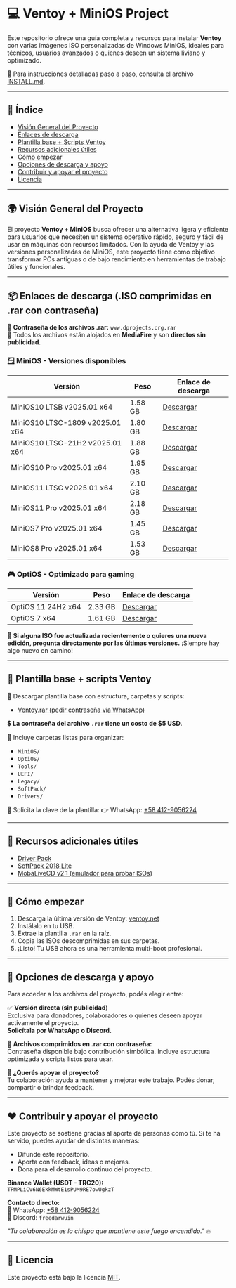# 💻 Ventoy + MiniOS Project

Este repositorio ofrece una guía completa y recursos para instalar **Ventoy** con varias imágenes ISO personalizadas de Windows MiniOS, ideales para técnicos, usuarios avanzados o quienes deseen un sistema liviano y optimizado.

📖 Para instrucciones detalladas paso a paso, consulta el archivo [INSTALL.md](INSTALL.md).

---

## 📑 Índice

- [Visión General del Proyecto](#-visión-general-del-proyecto)
- [Enlaces de descarga](#-enlaces-de-descarga-iso-comprimidas-en-rar-con-contraseña)
- [Plantilla base + Scripts Ventoy](#-plantilla-base--scripts-ventoy)
- [Recursos adicionales útiles](#-recursos-adicionales-útiles)
- [Cómo empezar](#-cómo-empezar)
- [Opciones de descarga y apoyo](#-opciones-de-descarga-y-apoyo)
- [Contribuir y apoyar el proyecto](#-contribuir-y-apoyar-el-proyecto)
- [Licencia](#-licencia)

---

## 🌍 Visión General del Proyecto

El proyecto **Ventoy + MiniOS** busca ofrecer una alternativa ligera y eficiente para usuarios que necesiten un sistema operativo rápido, seguro y fácil de usar en máquinas con recursos limitados. Con la ayuda de Ventoy y las versiones personalizadas de MiniOS, este proyecto tiene como objetivo transformar PCs antiguas o de bajo rendimiento en herramientas de trabajo útiles y funcionales.

---

## 📦 Enlaces de descarga (.ISO comprimidas en .rar con contraseña)

🔐 **Contraseña de los archivos .rar:** `www.dprojects.org.rar`  
📁 Todos los archivos están alojados en **MediaFire** y son **directos sin publicidad**.

### 🪟 MiniOS - Versiones disponibles

| Versión | Peso | Enlace de descarga |
|--------|------|--------------------|
| MiniOS10 LTSB v2025.01 x64 | 1.58 GB | [Descargar](https://ouo.io/IcUMyde) |
| MiniOS10 LTSC-1809 v2025.01 x64 | 1.80 GB | [Descargar](https://ouo.io/A8EgYn) |
| MiniOS10 LTSC-21H2 v2025.01 x64 | 1.88 GB | [Descargar](https://ouo.io/iYoi2bG) |
| MiniOS10 Pro v2025.01 x64 | 1.95 GB | [Descargar](https://ouo.io/6o0vzKV) |
| MiniOS11 LTSC v2025.01 x64 | 2.10 GB | [Descargar](https://ouo.io/FuNYtQ) |
| MiniOS11 Pro v2025.01 x64 | 2.18 GB | [Descargar](https://ouo.io/GhlX9p) |
| MiniOS7 Pro v2025.01 x64 | 1.45 GB | [Descargar](https://ouo.io/6BIwY0) |
| MiniOS8 Pro v2025.01 x64 | 1.53 GB | [Descargar](https://ouo.io/xBpNS0) |

### 🎮 OptiOS - Optimizado para gaming

| Versión | Peso | Enlace de descarga |
|--------|------|--------------------|
| OptiOS 11 24H2 x64 | 2.33 GB | [Descargar](https://ouo.io/LrCYSz) |
| OptiOS 7 x64 | 1.61 GB | [Descargar](https://ouo.io/FPa1E9) |

📌 **Si alguna ISO fue actualizada recientemente o quieres una nueva edición, pregunta directamente por las últimas versiones.** ¡Siempre hay algo nuevo en camino!

---

## 📁 Plantilla base + scripts Ventoy

🔧 Descargar plantilla base con estructura, carpetas y scripts:
- [Ventoy.rar (pedir contraseña vía WhatsApp)](https://www.mediafire.com/file/8qlhypkpnoev9uo/ventoy.rar/file)

💲 **La contraseña del archivo `.rar` tiene un costo de $5 USD.**

📂 Incluye carpetas listas para organizar:
- `MiniOS/`
- `OptiOS/`
- `Tools/`
- `UEFI/`
- `Legacy/`
- `SoftPack/`
- `Drivers/`

📲 Solicita la clave de la plantilla:
👉 WhatsApp: [+58 412-9056224](https://wa.me/584129056224?text=Solicito%20la%20clave%20de%20la%20plantilla%20Ventoy%20y%20quiero%20conocer%20los%20m%C3%A9todos%20de%20pago)

---

## 📂 Recursos adicionales útiles

- [Driver Pack](https://ouo.io/lxWLxTP)
- [SoftPack 2018 Lite](https://ouo.io/efxgc5)
- [MobaLiveCD v2.1 (emulador para probar ISOs)](https://ouo.io/iEVOzs)

---

## 🚀 Cómo empezar

1. Descarga la última versión de Ventoy: [ventoy.net](https://www.ventoy.net/en/download.html)
2. Instálalo en tu USB.
3. Extrae la plantilla `.rar` en la raíz.
4. Copia las ISOs descomprimidas en sus carpetas.
5. ¡Listo! Tu USB ahora es una herramienta multi-boot profesional.

---

## 💾 Opciones de descarga y apoyo

Para acceder a los archivos del proyecto, podés elegir entre:

✅ **Versión directa (sin publicidad)**  
Exclusiva para donadores, colaboradores o quienes deseen apoyar activamente el proyecto.  
**Solicítala por WhatsApp o Discord.**

🔐 **Archivos comprimidos en .rar con contraseña:**  
Contraseña disponible bajo contribución simbólica. Incluye estructura optimizada y scripts listos para usar.

🧠 **¿Querés apoyar el proyecto?**  
Tu colaboración ayuda a mantener y mejorar este trabajo. Podés donar, compartir o brindar feedback.

---

## ❤️ Contribuir y apoyar el proyecto

Este proyecto se sostiene gracias al aporte de personas como tú. Si te ha servido, puedes ayudar de distintas maneras:

- Difunde este repositorio.
- Aporta con feedback, ideas o mejoras.
- Dona para el desarrollo continuo del proyecto.

**Binance Wallet (USDT - TRC20):**  
`TPMPLiCV6N6EkkMWtE1sPUM9RE7owUgkzT`

**Contacto directo:**  
📱 WhatsApp: [+58 412-9056224](https://wa.me/584129056224)  
💬 Discord: `freedarwuin`

_"Tu colaboración es la chispa que mantiene este fuego encendido."_ 🔥

---

## 📜 Licencia

Este proyecto está bajo la licencia [MIT](LICENSE).